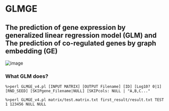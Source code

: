 # GLMGE
## The prediction of gene expression by generalized linear regression model (GLM) and The prediction of co-regulated genes by graph embedding (GE)
![image](https://github.com/Park-Sung-Joon/GLMGE/assets/52985953/afedbb99-cfcc-4564-b751-1b0d1b215bf0)

### What GLM does?

```
%>perl GLMGE_v4.pl [INPUT MATRIX] [OUTPUT Filename] [ID] [Log10? 0|1] [RND_SEED] [SKIPgene_Filename|NULL] [SKIPcols: NULL | "A,B,C..."

%>perl GLMGE_v4.pl matrix/test.matrix.txt first_result/result.txt TEST 1 123456 NULL NULL
```
